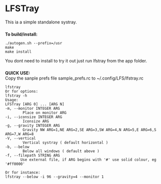 # LFSTray
This ia a simple standalone systray.  
###
**To build/install:**
```console
./autogen.sh --prefix=/usr
make
make install
```

You dont need to install to try it out just run lfstray from the app folder.
###
**QUICK USE:**  
Copy the sanple prefs file sample_prefs.rc to ~/.config/LFS/lfstray.rc

```console
lfstray
Or for options:
lfstray -h
Usage:
LFSTray [ARG 0] ... [ARG N]
-m, --monitor INTEGER ARG        
        Place on monitor ARG
-i, --iconsize INTEGER ARG       
        Iconsize ARG
-g, --gravity INTEGER ARG        
        Gravity NW ARG=1,NE ARG=2,SE ARG=3,SW ARG=4,N ARG=5,E ARG=6,S ARG=7,W ARG=8
-V, --vertical   
        Vertical systray ( default horizontal )
-b, --below      
        Below all windows ( default above )
-f, --filepath STRING ARG        
       Use external file, if ARG begins with '#' use solid colour, eg '#ff0000'

Or for instance:
lfstray --below -i 96 --gravity=4 --monitor 1
```
